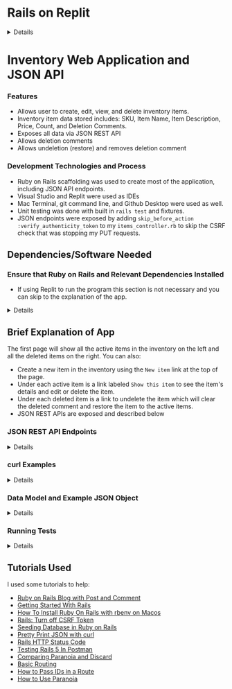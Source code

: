 # Rails on Replit
<details>

* bind the app on `0.0.0.0` instead of `localhost` (see `.replit`)
* allow `*.repl.co` hosts (see `config/environments/development.rb`)
* allow the app to be iframed on `replit.com` (see `config/application.rb`)

### Running the app

Simple hit run! You can edit the run command from the `.replit` file.

### Running commands

Start every command with `bundle exec` so that it runs in the context of the installed gems environment. The console pane will give you output from the server but you can run arbitrary command from the shell without stopping the server.

### Help

If you need help you might be able to find an answer on our [docs](https://docs.replit.com) page. Feel free to report bugs and give us feedback [here](https://replit.com/support).
</details>

#  Inventory Web Application and JSON API

### Features
* Allows user to create, edit, view, and delete inventory items. 
* Inventory item data stored includes: SKU, Item Name, Item Description, Price, Count, and Deletion Comments.
* Exposes all data via JSON REST API 
* Allows deletion comments 
* Allows undeletion (restore) and removes deletion comment

### Development Technologies and Process

* Ruby on Rails scaffolding was used to create most of the application, including JSON API endpoints.
* Visual Studio and Replit were used as IDEs
* Mac Terminal, git command line, and Github Desktop were used as well.
* Unit testing was done with built in `rails test` and fixtures.
* JSON endpoints were exposed by adding `skip_before_action :verify_authenticity_token` to my `items_controller.rb` to skip the CSRF check that was stopping my PUT requests.


## Dependencies/Software Needed

### Ensure that Ruby on Rails and Relevant Dependencies Installed
* If using Replit to run the program this section is not necessary and you can skip to the explanation of the app.
<details>

If the dependencies and versions below are installed, you can skip ahead to Cloning and Installing the App Locally. Otherwise, read on and I will link to the Ruby on Rails documentation that includes how to get set up.

### Dependency Versions

You may already have the dependencies installed.  Please ensure that the versions are the same as the ones the project was made with, or reasonably compatible.  

Project was made using:
* Ruby version: `3.0.3`
* Rails Version: `7.0.1`
* sqlite3 Version: `3.36.0 2021-06-18 18:58:49 d24547a13b6b119c43ca2ede05fecaa707068f18c7430d47fc95fb5a2232aapl`
* node Version: `v16.13.1`
* yarn version: `1.22.17`
* git version: `2.32.0 (Apple Git-132)` 

<details>

To check, please use the following commands in terminal to confirm which versions of the dependencies you have (or if they are missing). 

*Please note: I have made them extended code blocks so you should see a copy to clipboard button on the right if you mouse over the code block.*
```
ruby -v
```
```
rails -v
```
```
sqlite3 --version
```
```
node --version
```
```
yarn --version
```
```
git --version
```

### Installing Ruby On Rails

If you do not have all the above dependencies, it is hard to know what your starting point is and your operating system.  You will need to install the above dependencies and I have instructions to do so from the Terminal/Command Line.

So please follow these instructions in section 3.1 for installing Ruby on Rails: [Ruby on Rails Getting Started Guide: Installing Rails](https://guides.rubyonrails.org/getting_started.html#creating-a-new-rails-project-installing-rails).  You can stop when you reach section 3.2

#### Potential Mac Issue: Errors with Ruby Version?

I had trouble installing Ruby on my Mac.  The built-in Mac Ruby version is too low for Ruby on Rails, but kept responding to `which ruby` and `ruby --version`.  To install Ruby 3.0.3 I had to follow this guide to install it with `rbenv`: [How To Install Ruby On Rails with rbenv on Macos](https://www.digitalocean.com/community/tutorials/how-to-install-ruby-on-rails-with-rbenv-on-macos)
</details>

### Cloning and Installing App Locally

### Git versus Zip File Alternative
`git` is needed to checkout the project.  Alternatively, you can download the archive and extract it from here: [Zip Archive Main.Zip](https://github.com/nhICS314/inventory/archive/refs/heads/main.zip).  

In that case, please extract the folder in terminal using your choice of extractor and then continue from step 2 or 3 below in directory `inventory-main` (or wherever you chose to extract it: for me, that was where it was extracted.)


*Please note: I have made them extended code blocks so you should see a copy to clipboard button on the right if you mouse over the code block.*


### Clone and Installation via Command Line
Open terminal or similar application
1. Clone the repository: 
```
git clone https://github.com/nhICS314/inventory.git
```
2. Navigate to where the project folder is located:  

```
cd inventory
```
3. Once in the correct folder use command:  
```
bundle install
```
4. Create database:  
```
rails db:migrate
```

5. Optional, but useful to save some time:  add test data to the database
```
rails db:seed
```

## Starting Server and Viewing App

*This assumes you completed the prior section on Clone and Installation via Command line*

* Start the server: 
```
rails server
```
* Visit app:  
    * In your web browser navigate to: http://localhost:3000/items

</details>    

## Brief Explanation of App

The first page will show all the active items in the inventory on the left and all the deleted items on the right. You can also:
* Create a new item in the inventory using the `New item` link at the top of the page. 
* Under each active item is a link labeled `Show this item` to see the item's details and edit or delete the item. 
* Under each deleted item is a link to undelete the item which will clear the deleted comment and restore the item to the active items.
* JSON REST APIs are exposed and described below

### JSON REST API Endpoints
<details>

I initially started writing out the data model and APIs by hand here. I wanted to try auto-generating them, but I had some problems getting APIPIE to work [(see: APIPIE Tutorial on Youtube)](https://www.youtube.com/watch?v=fkACBI0fcRI).  So in the end I am writing out my documentation here.

I'll lay out the APIs first, then easy to copy and paste `curl` examples, and the data model in JSON will be explained immediately following.

*I essentially have two URL endpoints, but the different HTTP method and request body will result in different behavior.*

|Function| HTTP Method | API Endpoint |
|--------|-------------|--------------|
|Read All Items| `GET`|`http://localhost:3000/items.json`| 
|Create single item| `POST` | `http://localhost:3000/items.json`  | 
|Read Single Item | `GET`|`http://localhost:3000/items/[id].json`|
|Update Single Item | `PUT` / `PATCH`|  `http://localhost:3000/items/[id].json`  |
|Delete single item | `DELETE` |  `http://localhost:3000/items/[id].json` |
</details>

### curl Examples
<details>

I used [Postman](https://www.postman.com/downloads/) to test, and then I used the `code` button to download the `curl` command.  

*Please note: If you want to run the `curl` commands from your terminal, you should note down the **specific ids** that you have after running `db:seed` and/or using the application, or after you read all items with the first command.*

*If it doesn't work you may need to remove the `|json_pp` from the end. It worked on my computer and I felt it was easier to read so I am hoping it works for you. `json_pp` also seems to reorder the output to alphabetize based on the name of each property.*


#### Read all items

```
curl --request GET 'http://localhost:3000/items.json' | json_pp
```

#### Create Single Item
```
curl --request POST 'http://localhost:3000/items.json' \
--header 'Content-Type: application/json' \
--data-raw '{
    "item": {
        "name": "Naan Bread",
        "price": "2.99",
        "description": "Specialty bread.",
        "sku": "NAANSKU",
        "count": 10
    }
}' | json_pp
```

#### Read Single Item
```
curl --request GET 'http://localhost:3000/items/3.json' | json_pp
```

#### Update Single Item
```
curl --request PUT 'http://localhost:3000/items/3.json' \
--header 'Content-Type: application/json' \
--data-raw '{
    "item":{
    "name": "Wheat Bread",
    "price": "2.99",
    "description": "Sandwich sliced bread.",
    "sku": "WHEATBREADSKU",
    "count": 10
    }
}' | json_pp
```

#### Delete Single Item
```
curl --request DELETE 'http://localhost:3000/items/1.json' | json_pp
```
</details>

### Data Model and Example JSON Object
<details>

I built this with a single item table. All fields are readable, but `id`,`created_at` and `updated_at` may not be updated via the APIs, they are automatically created and updated by Rails.


| Field      | Type |  Required | Constraints / Notes|
| ----------- | ----------- |-------|------|
| `id`      | Unique ID Integer| N/A | Unique and Auto-generated|
| `name`   | String (Short Text) | Yes | None |
| `price`   | Decimal | Yes | Greater than or equal to zero |
| `description`   | Text | Yes | None |
| `sku`   | Text | Yes | Unique and case sensitive  |
| `count`   | Integer | Yes | Greater than or equal to zero  |
| `deletedComment` | String | No | None |
| `created_at`   | Timestamp | N/A | Auto-generated, not exposed|
| `updated_at`   | Timestamp | N/A | Auto-generated, not exposed|
| `deleted_at`   | Timestamp | N/A | Auto-generated, not exposed, paranoia feature|


#### Example JSON Object (A sample response to an object at https://localhost:3000/items/1.json)
```
   {
        "id": 1,
        "name": "bread",
        "price": "2.5",
        "description": "white",
        "sku": "fg543",
        "count": 3,
        "created_at": "2022-01-09T20:27:46.823Z",
        "updated_at": "2022-01-09T20:27:46.823Z",
        "url": "http://localhost:3000/items/1.json"
    }
```
</details>


### Running Tests
<details>

You can run the tests with the following commands, ensure you are at the top level `inventory` folder to run these commands in terminal:

```
rails test -v
```

If you have [Google Chrome](https://www.google.com/chrome/) installed, you can also run system tests.  You can also run system tests with the following:
```
rails test:system TESTOPTS="-v"
```

If I continue working on this or similar projects, I would like to learn how to directly access the JSON apis and test that the JSON key:value pairs matched.  I also would like to try testing the file download like this: [How to write a Rails system test for downloading a file?](https://medium.com/@petervandeput/how-to-write-a-rails-system-test-for-downloading-a-file-d4f972e174dc) and validating the contents. 
</details>

## Tutorials Used

I used some tutorials to help:
* [Ruby on Rails Blog with Post and Comment](https://www.bogotobogo.com/RubyOnRails/RubyOnRails_Blog_with_post_and_comment.php)
* [Getting Started With Rails](https://guides.rubyonrails.org/getting_started.html)
* [How To Install Ruby On Rails with rbenv on Macos](https://www.digitalocean.com/community/tutorials/how-to-install-ruby-on-rails-with-rbenv-on-macos)
* [Rails: Turn off CSRF Token](https://stackoverflow.com/questions/5669322/turn-off-csrf-token-in-rails-3)
* [Seeding Database in Ruby on Rails](https://ninjadevel.com/seeding-database-ruby-on-rails/)
* [Pretty Print JSON with curl](https://mkyong.com/web/how-to-pretty-print-json-output-in-curl/)
* [Rails HTTP Status Code](https://gist.github.com/mlanett/a31c340b132ddefa9cca)
* [Testing Rails 5 In Postman](https://medium.com/@spaquet/testing-rails-5-api-with-postman-36f1e79dc4d)
* [Comparing Paranoia and Discard](https://entrision.com/blog/comparing-paranoia-vs-discard/)
* [Basic Routing](https://www.sitepoint.com/an-in-depth-look-at-basic-rails-routing/)
* [How to Pass IDs in a Route](https://stackoverflow.com/questions/42363756/rails-how-to-pass-id-to-custom-controller)
* [How to Use Paranoia](https://www.driftingruby.com/episodes/deleting-and-undeleting-with-paranoia)
